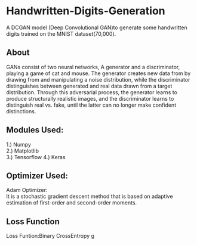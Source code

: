 # Handwritten-Digits-Generation
A DCGAN model (Deep Convolutional GAN)to generate some handwritten digits trained on the MNIST dataset(70,000).

## About
<p>GANs consist of two neural networks, A
generator and a discriminator, playing a game of cat and mouse. The generator creates new
data from by drawing from and manipulating a noise distribution, while the discriminator
distinguishes between generated and real data drawn from a target distribution. Through
this adversarial process, the generator learns to produce structurally realistic images, and the
discriminator learns to distinguish real vs. fake, until the latter can no longer make confident
distinctions.

## Modules Used:
1.) Numpy<br>
2.) Matplotlib<br>
3.) Tensorflow
4.) Keras
<br>
## Optimizer Used:
Adam Optimizer:<br>It is a stochastic gradient descent method that is based on adaptive estimation of first-order and second-order moments.

## Loss Function
Loss Funtion:Binary CrossEntropy
g
